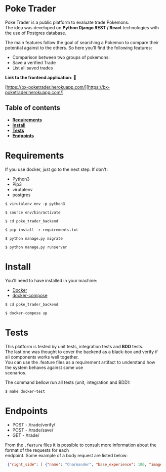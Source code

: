 
# Poke Trader  
  
Poke Trader is a public platform to evaluate trade Pokemons.   
The idea was developed on **Python Django REST / React** technologies with   
the use of Postgres database.   
  
The main features follow the goal of searching a Pokemon to compare their   
potential against to the others. So here you'll find the following features:  
  
 - Comparison between two groups of pokemons:  
 - Save a verified Trade  
 - List all saved trades  
  
**Link to the frontend application**: :rocket:   
  
[https://bx-poketrader.herokuapp.com/][https://bx-poketrader.herokuapp.com/]  
  
  ## Table of contents  
* **[Requirements](#requirements)**  
* **[Install](#install)**  
 * **[Tests](#tests)**  
 * **[Endpoints](#endpoints)**  
  
# Requirements  
  
If you use docker, just go to the next step. If don't:  
  
 - Python3  
 - Pip3  
 - virutalenv  
 - postgres  
  
```shell  
$ virutalenv env -p python3
```  
  
```shell  
$ source env/bin/activate
```  
  
```shell  
$ cd poke_trader_backend
```  
  
```shell  
$ pip install -r requirements.txt
```  
  
```shell  
$ python manage.py migrate
```  
  
```shell  
$ python manage.py runserver
```  
  

# Install

  
You'll need to have installed in your machine:  
  
- [Docker](https://www.docker.com/)  
- [docker-compose](https://docs.docker.com/compose/)  
  
```  
$ cd poke_trader_backend  
```  
```  
$ docker-compose up  
```  
# Tests  
This platform is tested by unit tests, integration tests and **BDD** tests.   
The last one was thought to cover the backend as a black-box and verify if all components works well together.   
You can use the .feature files as a requirement artifact to understand how the system behaves against some use   
scenarios.  
  
The command bellow run all tests (unit, integration and BDD):  
  
```  
$ make docker-test  
```  
  
# Endpoints  
  
 - POST - /trade/verify/ 
 - POST - /trade/save/ 
 - GET - /trade/  

From the `.feature` files it is possible to consult more information about the format of the requests for each   
endpoint. Some example of a body request are listed below:  
  
```json
 {"right_side": [ {"name": "Charmander", "base_experience": 100, "image": "url" } ], "left_side": [ {"name": "Charmander", "base_experience": 100, "image": "url" } ], "result": "" }
```
